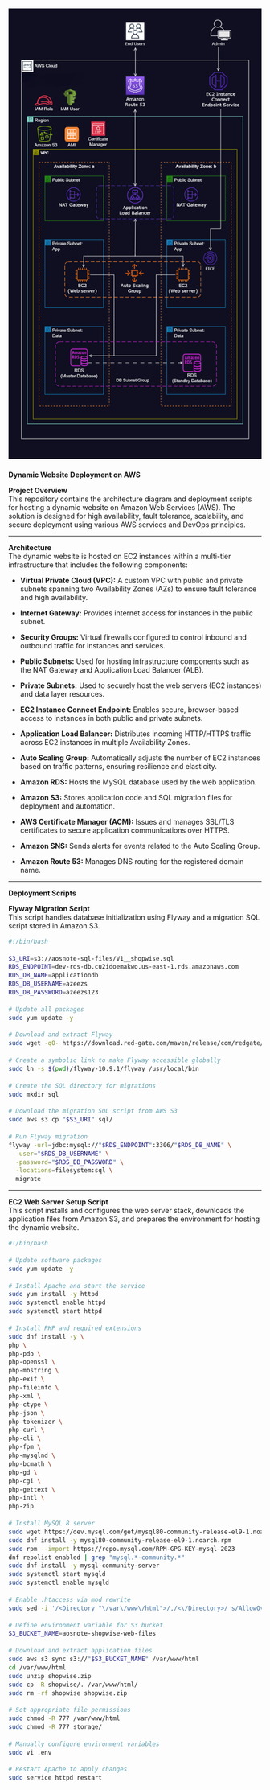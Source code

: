 ![Alt text](3._Host_a_Dynamic_Web_App_on_AWS.png)
---
**Dynamic Website Deployment on AWS**  

**Project Overview**  
This repository contains the architecture diagram and deployment scripts for hosting a dynamic website on Amazon Web Services (AWS). The solution is designed for high availability, fault tolerance, scalability, and secure deployment using various AWS services and DevOps principles.

---

**Architecture**  
The dynamic website is hosted on EC2 instances within a multi-tier infrastructure that includes the following components:

- **Virtual Private Cloud (VPC):** A custom VPC with public and private subnets spanning two Availability Zones (AZs) to ensure fault tolerance and high availability.

- **Internet Gateway:** Provides internet access for instances in the public subnet.

- **Security Groups:** Virtual firewalls configured to control inbound and outbound traffic for instances and services.

- **Public Subnets:** Used for hosting infrastructure components such as the NAT Gateway and Application Load Balancer (ALB).

- **Private Subnets:** Used to securely host the web servers (EC2 instances) and data layer resources.

- **EC2 Instance Connect Endpoint:** Enables secure, browser-based access to instances in both public and private subnets.

- **Application Load Balancer:** Distributes incoming HTTP/HTTPS traffic across EC2 instances in multiple Availability Zones.

- **Auto Scaling Group:** Automatically adjusts the number of EC2 instances based on traffic patterns, ensuring resilience and elasticity.

- **Amazon RDS:** Hosts the MySQL database used by the web application.

- **Amazon S3:** Stores application code and SQL migration files for deployment and automation.

- **AWS Certificate Manager (ACM):** Issues and manages SSL/TLS certificates to secure application communications over HTTPS.

- **Amazon SNS:** Sends alerts for events related to the Auto Scaling Group.

- **Amazon Route 53:** Manages DNS routing for the registered domain name.

---

**Deployment Scripts**

**Flyway Migration Script**  
This script handles database initialization using Flyway and a migration SQL script stored in Amazon S3.

```bash
#!/bin/bash

S3_URI=s3://aosnote-sql-files/V1__shopwise.sql
RDS_ENDPOINT=dev-rds-db.cu2idoemakwo.us-east-1.rds.amazonaws.com
RDS_DB_NAME=applicationdb
RDS_DB_USERNAME=azeezs
RDS_DB_PASSWORD=azeezs123

# Update all packages
sudo yum update -y

# Download and extract Flyway
sudo wget -qO- https://download.red-gate.com/maven/release/com/redgate/flyway/flyway-commandline/10.9.1/flyway-commandline-10.9.1-linux-x64.tar.gz | tar -xvz 

# Create a symbolic link to make Flyway accessible globally
sudo ln -s $(pwd)/flyway-10.9.1/flyway /usr/local/bin

# Create the SQL directory for migrations
sudo mkdir sql

# Download the migration SQL script from AWS S3
sudo aws s3 cp "$S3_URI" sql/

# Run Flyway migration
flyway -url=jdbc:mysql://"$RDS_ENDPOINT":3306/"$RDS_DB_NAME" \
  -user="$RDS_DB_USERNAME" \
  -password="$RDS_DB_PASSWORD" \
  -locations=filesystem:sql \
  migrate
```

---

**EC2 Web Server Setup Script**  
This script installs and configures the web server stack, downloads the application files from Amazon S3, and prepares the environment for hosting the dynamic website.

```bash
#!/bin/bash

# Update software packages
sudo yum update -y

# Install Apache and start the service
sudo yum install -y httpd
sudo systemctl enable httpd 
sudo systemctl start httpd

# Install PHP and required extensions
sudo dnf install -y \
php \
php-pdo \
php-openssl \
php-mbstring \
php-exif \
php-fileinfo \
php-xml \
php-ctype \
php-json \
php-tokenizer \
php-curl \
php-cli \
php-fpm \
php-mysqlnd \
php-bcmath \
php-gd \
php-cgi \
php-gettext \
php-intl \
php-zip

# Install MySQL 8 server
sudo wget https://dev.mysql.com/get/mysql80-community-release-el9-1.noarch.rpm 
sudo dnf install -y mysql80-community-release-el9-1.noarch.rpm
sudo rpm --import https://repo.mysql.com/RPM-GPG-KEY-mysql-2023
dnf repolist enabled | grep "mysql.*-community.*"
sudo dnf install -y mysql-community-server 
sudo systemctl start mysqld
sudo systemctl enable mysqld

# Enable .htaccess via mod_rewrite
sudo sed -i '/<Directory "\/var\/www\/html">/,/<\/Directory>/ s/AllowOverride None/AllowOverride All/' /etc/httpd/conf/httpd.conf

# Define environment variable for S3 bucket
S3_BUCKET_NAME=aosnote-shopwise-web-files

# Download and extract application files
sudo aws s3 sync s3://"$S3_BUCKET_NAME" /var/www/html
cd /var/www/html
sudo unzip shopwise.zip
sudo cp -R shopwise/. /var/www/html/
sudo rm -rf shopwise shopwise.zip

# Set appropriate file permissions
sudo chmod -R 777 /var/www/html
sudo chmod -R 777 storage/

# Manually configure environment variables
sudo vi .env

# Restart Apache to apply changes
sudo service httpd restart




